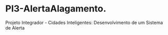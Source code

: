 # PI3-AlertaAlagamento.
Projeto Integrador - Cidades Inteligentes: Desenvolvimento de um Sistema de Alerta
